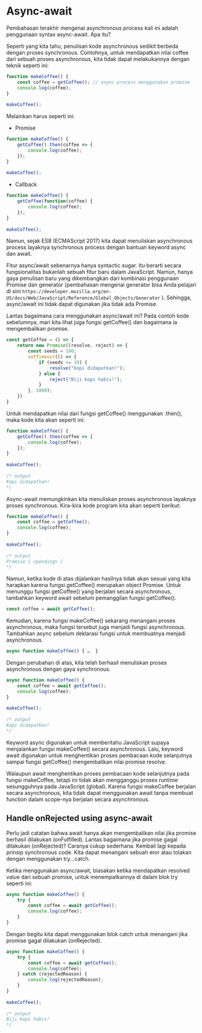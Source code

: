 # Async-await


Pembahasan terakhir mengenai asynchronous process kali ini adalah penggunaan syntax async-await. Apa
itu?

Seperti yang kita tahu, penulisan kode asynchronous sedikit berbeda dengan proses synchronous.
Contohnya, untuk mendapatkan nilai coffee dari sebuah proses asynchronous, kita tidak dapat
melakukannya dengan teknik seperti ini:

```javascript
function makeCoffee() {
    const coffee = getCoffee(); // async process menggunakan promise
    console.log(coffee);
}
 
makeCoffee();
```

Melainkan harus seperti ini:


- Promise
```javascript
function makeCoffee() {
    getCoffee().then(coffee => {
        console.log(coffee);
    });
}
 
makeCoffee();
```
- Callback
```javascript
function makeCoffee() {
    getCoffee(function(coffee) {
        console.log(coffee);
    });
}
 
makeCoffee();
```

Namun, sejak ES8 (ECMAScript 2017) kita dapat menuliskan asynchronous process layaknya synchronous
process dengan bantuan keyword async dan await.

Fitur async/await sebenarnya hanya syntactic sugar. Itu berarti secara fungsionalitas bukanlah sebuah
fitur baru dalam JavaScript. Namun, hanya gaya penulisan baru yang dikembangkan dari kombinasi
penggunaan Promise dan generator (pembahasan mengenai generator bisa Anda pelajari di sini
`https://developer.mozilla.org/en-US/docs/Web/JavaScript/Reference/Global_Objects/Generator` ).
Sehingga, async/await ini tidak dapat digunakan jika tidak ada Promise.

Lantas bagaimana cara menggunakan async/await ini? Pada contoh kode sebelumnya, mari kita lihat juga
fungsi getCoffee() dan bagaimana ia mengembalikan promise.

```javascript
const getCoffee = () => {
    return new Promise((resolve, reject) => {
        const seeds = 100;
        setTimeout(() => {
            if (seeds >= 10) {
                resolve("Kopi didapatkan!");
            } else {
                reject("Biji kopi habis!");
            }
        }, 1000);
    })
}
```

Untuk mendapatkan nilai dari fungsi getCoffee() menggunakan .then(), maka kode kita akan seperti ini:

```javascript
function makeCoffee() {
    getCoffee().then(coffee => {
        console.log(coffee);
    });
}
 
makeCoffee();
 
/* output
Kopi didapatkan!
*/
```

Async-await memungkinkan kita menuliskan proses asynchronous layaknya proses synchronous. Kira-kira
kode program kita akan seperti berikut:

```javascript
function makeCoffee() {
    const coffee = getCoffee();
    console.log(coffee);
}
 
makeCoffee();
 
/* output
Promise { <pending> }
*/
```

Namun, ketika kode di atas dijalankan hasilnya tidak akan sesuai yang kita harapkan karena fungsi
getCoffee() merupakan object Promise. Untuk menunggu fungsi getCoffee() yang berjalan secara
asynchronous, tambahkan keyword await sebelum pemanggilan fungsi getCoffee().

```javascript
const coffee = await getCoffee();
```

Kemudian, karena fungsi makeCoffee() sekarang menangani proses asynchronous, maka fungsi  tersebut
juga menjadi fungsi asynchronous. Tambahkan async sebelum deklarasi fungsi untuk membuatnya menjadi
asynchronous.

```javascript
async function makeCoffee() { …  }
```

Dengan perubahan di atas, kita telah berhasil menuliskan proses asynchronous dengan gaya synchronous.

```javascript
async function makeCoffee() {
    const coffee = await getCoffee();
    console.log(coffee);
}
 
makeCoffee();
 
/* output
Kopi didapatkan!
*/
```

Keyword async digunakan untuk memberitahu JavaScript supaya menjalankan fungsi makeCoffee() secara
asynchronous. Lalu, keyword await digunakan untuk menghentikan proses pembacaan kode selanjutnya
sampai fungsi getCoffee() mengembalikan nilai promise resolve.

Walaupun await menghentikan proses pembacaan kode selanjutnya pada fungsi makeCoffee, tetapi ini
tidak akan mengganggu proses runtime sesungguhnya pada JavaScript (global). Karena fungsi makeCoffee
berjalan secara asynchronous, kita tidak dapat menggunakan await tanpa membuat function dalam
scope-nya berjalan secara asynchronous.


## Handle onRejected using async-await

Perlu jadi catatan bahwa await hanya akan mengembalikan nilai jika promise berhasil dilakukan
(onFulfilled). Lantas bagaimana jika promise gagal dilakukan (onRejected)? Caranya cukup sederhana.
Kembali lagi kepada prinsip synchronous code. Kita dapat menangani sebuah eror atau tolakan dengan
menggunakan try...catch.

Ketika menggunakan async/await, biasakan ketika mendapatkan resolved value dari sebuah promise, untuk
menempatkannya di dalam blok try seperti ini:

```javascript
async function makeCoffee() {
    try {
        const coffee = await getCoffee();
        console.log(coffee);
    }
}
```

Dengan begitu kita dapat menggunakan blok catch untuk menangani jika promise gagal dilakukan
(onRejected).

```javascript
async function makeCoffee() {
    try {
        const coffee = await getCoffee();
        console.log(coffee);
    } catch (rejectedReason) {
        console.log(rejectedReason);
    }
}
 
makeCoffee();
 
/* output
Biji kopi habis!
*/
```




